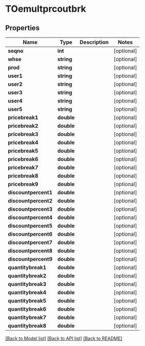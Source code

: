 # TOemultprcoutbrk

## Properties
Name | Type | Description | Notes
------------ | ------------- | ------------- | -------------
**seqno** | **int** |  | [optional] 
**whse** | **string** |  | [optional] 
**prod** | **string** |  | [optional] 
**user1** | **string** |  | [optional] 
**user2** | **string** |  | [optional] 
**user3** | **string** |  | [optional] 
**user4** | **string** |  | [optional] 
**user5** | **string** |  | [optional] 
**pricebreak1** | **double** |  | [optional] 
**pricebreak2** | **double** |  | [optional] 
**pricebreak3** | **double** |  | [optional] 
**pricebreak4** | **double** |  | [optional] 
**pricebreak5** | **double** |  | [optional] 
**pricebreak6** | **double** |  | [optional] 
**pricebreak7** | **double** |  | [optional] 
**pricebreak8** | **double** |  | [optional] 
**pricebreak9** | **double** |  | [optional] 
**discountpercent1** | **double** |  | [optional] 
**discountpercent2** | **double** |  | [optional] 
**discountpercent3** | **double** |  | [optional] 
**discountpercent4** | **double** |  | [optional] 
**discountpercent5** | **double** |  | [optional] 
**discountpercent6** | **double** |  | [optional] 
**discountpercent7** | **double** |  | [optional] 
**discountpercent8** | **double** |  | [optional] 
**discountpercent9** | **double** |  | [optional] 
**quantitybreak1** | **double** |  | [optional] 
**quantitybreak2** | **double** |  | [optional] 
**quantitybreak3** | **double** |  | [optional] 
**quantitybreak4** | **double** |  | [optional] 
**quantitybreak5** | **double** |  | [optional] 
**quantitybreak6** | **double** |  | [optional] 
**quantitybreak7** | **double** |  | [optional] 
**quantitybreak8** | **double** |  | [optional] 

[[Back to Model list]](../README.md#documentation-for-models) [[Back to API list]](../README.md#documentation-for-api-endpoints) [[Back to README]](../README.md)


